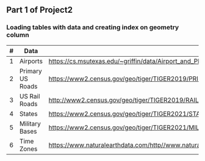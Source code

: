 

##  Part 1 of Project2
### Loading tables with data and creating index on geometry column

|   #   | Data | Link |
| :---: | ----------- | ---------------------- |
|    1  |     Airports       |  https://cs.msutexas.edu/~griffin/data/Airport_and_Plane_Data/airports.csv|
|2|  Primary US Roads  |https://www2.census.gov/geo/tiger/TIGER2019/PRIMARYROADS/tl_2019_us_primaryroads.zip|
|3|  US Rail Roads  |http://www2.census.gov/geo/tiger/TIGER2019/RAILS/tl_2019_us_rails.zip|
|4|  States  |https://www2.census.gov/geo/tiger/TIGER2021/STATE/tl_2021_us_state.zip|
|5|  Military Bases  |https://www2.census.gov/geo/tiger/TIGER2021/MIL/tl_2021_us_mil.zip|
|6|  Time Zones  |https://www.naturalearthdata.com/http//www.naturalearthdata.com/download/10m/cultural/ne_10m_time_zones.zip|
